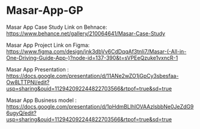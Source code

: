 # Masar-App-GP
Masar App Case Study Link on Behnace:
https://www.behance.net/gallery/210064641/Masar-Case-Study

Masar App Project Link on Figma:
https://www.figma.com/design/jnk3dbVv6CdDqqAf3tnli7/Masar-(-All-in-One-Driving-Guide-App-)?node-id=137-390&t=sVPEeQzuke1vxncR-1

Masar App Presentation :
https://docs.google.com/presentation/d/11ANe2wZO1jGpCy3sbesfaa-Ow8LTTPNl/edit?usp=sharing&ouid=112942092244822703566&rtpof=true&sd=true

Masar App Business model :
https://docs.google.com/presentation/d/1pHdmBLlhlOVAAzlsbbNe0JeZdG96ugyQ/edit?usp=sharing&ouid=112942092244822703566&rtpof=true&sd=true
